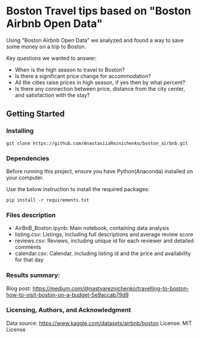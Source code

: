  # Boston Travel tips based on "Boston Airbnb Open Data" 

Using "Boston Airbnb Open Data" we analyzed and found a way to save some money on a trip to Boston.

Key questions we wanted to answer:
* When is the high season to travel to Boston?
* Is there a significant price change for accommodation?
* All the cities raise prices in high season, if yes then by what percent?
* Is there any connection between price, distance from the city center, and satisfaction with the stay?

## Getting Started

### Installing

```
git clone https://github.com/AnastasiiaReznichenko/boston_airbnb.git
```

### Dependencies
Before running this project, ensure you have Python(Anaconda) installed on your computer. 

Use the below instruction to install the required packages:
```
pip install -r requirements.txt
```

### Files description
* AirBnB_Boston.ipynb: Main notebook, containing data analysis
* listing.csv: Listings, including full descriptions and average review score
* reviews.csv: Reviews, including unique id for each reviewer and detailed comments
* calendar.csv: Calendar, including listing id and the price and availability for that day

### Results summary:
Blog post: https://medium.com/@nastyareznichenko/travelling-to-boston-how-to-visit-boston-on-a-budget-5e9accab79d9

### Licensing, Authors, and Acknowledgment
Data source: https://www.kaggle.com/datasets/airbnb/boston
License: MIT License
